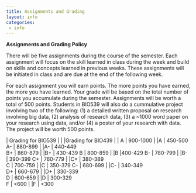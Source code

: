 ```yaml
---
title: Assignments and Grading
layout: info
categories:
 - info
---
```


**Assignments and Grading Policy**

There will be five assignments during the course of the semester.  Each assignment will focus on the skill learned in class during the week and build on skills and concepts learned in previous weeks. These assignments will be initiated in class and are due at the end of the following week. 

For each assignment you will earn points. The more points you have earned, the more you have learned. Your grade will be based on the total number of points you accumulate during the semester. Assignments will be worth a total of 500 points. Students in BIO539 will also do a cummulative project involving two of the following: (1) a detailed written proposal on research involving big data, (2) analysis of research data, (3) a ~1000 word paper on your research using data, and/or (4) a poster of your research with data. The project will be worth 500 points.

| Grading for BIO539  | | |Grading for BIO439  | |
A | 900-1000 | |A | 450-500  
A- | 880-899 | |A- | 440-449  
B+ | 860-879  | |B+ | 430-439 
B | 800-859  | |B |400-429 
B- | 780-799  | |B- | 390-399 
C+ | 760-779  | |C+ | 380-389  
C | 700-759  | |C | 350-379 
C- | 680-699  | |C- | 340-349  
D+ | 660-679  | |D+ | 330-339  
D | 600-659   | |D | 300-329  
F | <600  | |F | <300




 
 
 

 
